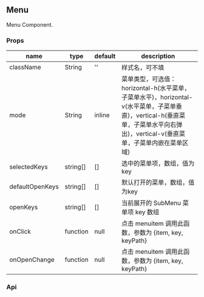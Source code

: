 ## Menu

Menu Component.

### Props
|name|type|default|description|
|---|---|---|---|
|className|String|''|样式名，可不填|
|mode|String|inline|菜单类型，可选值：horizontal-h(水平菜单，子菜单水平)，horizontal-v(水平菜单，子菜单垂直)，vertical-h(垂直菜单，子菜单水平向右弹出)，vertical-v(垂直菜单，子菜单内嵌在菜单区域)|
|selectedKeys|string[]|[]|选中的菜单项，数组，值为key|
|defaultOpenKeys|string[]|[]|默认打开的菜单，数组，值为key|
|openKeys|string[]|[]|当前展开的 SubMenu 菜单项 key 数组|
|onClick|function|null|点击 menuitem 调用此函数，参数为 {item, key, keyPath}|
|onOpenChange|function|null|点击 menuitem 调用此函数，参数为 {item, key, keyPath}|

### Api